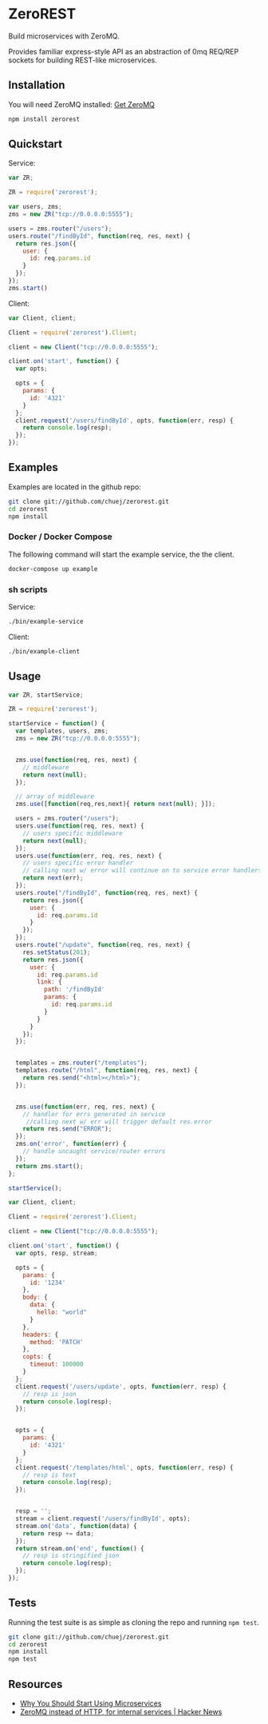 # ZeroREST
Build microservices with ZeroMQ.

Provides familiar express-style API as an abstraction of 0mq REQ/REP sockets for building REST-like microservices.

## Installation
You will need ZeroMQ installed: [Get ZeroMQ](http://zeromq.org/intro:get-the-software)

```sh
npm install zerorest
```

## Quickstart
Service:
```javascript
var ZR;

ZR = require('zerorest');

var users, zms;
zms = new ZR("tcp://0.0.0.0:5555");

users = zms.router("/users");
users.route("/findById", function(req, res, next) {
  return res.json({
    user: {
      id: req.params.id
    }
  });
});
zms.start()
```

Client:
```javascript
var Client, client;

Client = require('zerorest').Client;

client = new Client("tcp://0.0.0.0:5555");

client.on('start', function() {
  var opts;

  opts = {
    params: {
      id: '4321'
    }
  };
  client.request('/users/findById', opts, function(err, resp) {
    return console.log(resp);
  });
});
```

## Examples
Examples are located in the github repo:
```sh
git clone git://github.com/chuej/zerorest.git
cd zerorest
npm install
```

### Docker / Docker Compose
The following command will start the example service, the the client.
```sh
docker-compose up example
```
### sh scripts
Service:
```sh
./bin/example-service
```

Client:
```sh
./bin/example-client
```

## Usage
```javascript
var ZR, startService;

ZR = require('zerorest');

startService = function() {
  var templates, users, zms;
  zms = new ZR("tcp://0.0.0.0:5555");


  zms.use(function(req, res, next) {
    // middleware
    return next(null);
  });

  // array of middleware
  zms.use([function(req,res,next){ return next(null); }]);

  users = zms.router("/users");
  users.use(function(req, res, next) {
    // users specific middleware
    return next(null);
  });
  users.use(function(err, req, res, next) {
    // users specific error handler
    // calling next w/ error will continue on to service error handlers
    return next(err);
  });
  users.route("/findById", function(req, res, next) {
    return res.json({
      user: {
        id: req.params.id
      }
    });
  });
  users.route("/update", function(req, res, next) {
    res.setStatus(201);
    return res.json({
      user: {
        id: req.params.id
        link: {
          path: '/findById'
          params: {
            id: req.params.id
          }
        }
      }
    });
  });


  templates = zms.router("/templates");
  templates.route("/html", function(req, res, next) {
    return res.send("<html></html>");
  });


  zms.use(function(err, req, res, next) {
    // handler for errs generated in service
     //calling next w/ err will trigger default res.error
    return res.send("ERROR");
  });
  zms.on('error', function(err) {
    // handle uncaught service/router errors
  });
  return zms.start();
};

startService();

```
```javascript
var Client, client;

Client = require('zerorest').Client;

client = new Client("tcp://0.0.0.0:5555");

client.on('start', function() {
  var opts, resp, stream;

  opts = {
    params: {
      id: '1234'
    },
    body: {
      data: {
        hello: "world"
      }
    },
    headers: {
      method: 'PATCH'
    },
    copts: {
      timeout: 100000
    }
  };
  client.request('/users/update', opts, function(err, resp) {
    // resp is json
    return console.log(resp);
  });


  opts = {
    params: {
      id: '4321'
    }
  };
  client.request('/templates/html', opts, function(err, resp) {
    // resp is text
    return console.log(resp);
  });


  resp = '';
  stream = client.request('/users/findById', opts);
  stream.on('data', function(data) {
    return resp += data;
  });
  return stream.on('end', function() {
    // resp is stringified json
    return console.log(resp);
  });
});
```

## Tests
Running the test suite is as simple as cloning the repo and running ```npm test```.
```sh
git clone git://github.com/chuej/zerorest.git
cd zerorest
npm install
npm test
```

## Resources
- [Why You Should Start Using Microservices](https://blog.risingstack.com/why-you-should-start-using-microservices/)
- [ZeroMQ instead of HTTP, for internal services | Hacker News](https://news.ycombinator.com/item?id=6086983)
